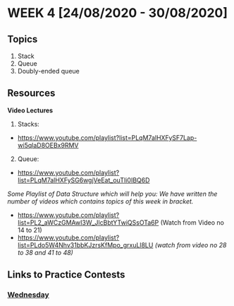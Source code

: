 # WEEK 4 [24/08/2020 - 30/08/2020]

## Topics

1. Stack
2. Queue
3. Doubly-ended queue

## Resources

**Video Lectures**

1. Stacks:
- https://www.youtube.com/playlist?list=PLqM7alHXFySF7Lap-wi5qlaD8OEBx9RMV

2. Queue:
- https://www.youtube.com/playlist?list=PLqM7alHXFySG6wgjVeEat_ouTIi0IBQ6D

*Some Playlist of Data Structure which will help you: We have written the number of videos which contains topics of this week in bracket.*

- https://www.youtube.com/playlist?list=PL2_aWCzGMAwI3W_JlcBbtYTwiQSsOTa6P (Watch from Video no 14 to 21)
- https://www.youtube.com/playlist?list=PLdo5W4Nhv31bbKJzrsKfMpo_grxuLl8LU
*(watch from video no 28 to 38 and 41 to 48)*

## Links to Practice Contests

### [Wednesday](https://www.hackerrank.com/cpbuddyseries-week4contest1)


